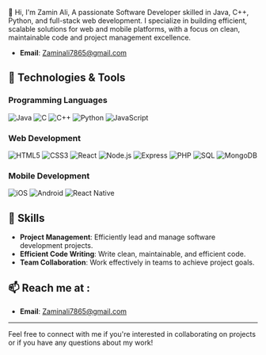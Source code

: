 👋 Hi, I'm Zamin Ali, 
A passionate Software Developer skilled in Java, C++, Python, and full-stack web development. I specialize in building efficient, scalable solutions for web and mobile platforms, with a focus on clean, maintainable code and project management excellence.

- **Email**: [Zaminali7865@gmail.com](mailto:Zaminali7865@gmail.com)

## 🔧 Technologies & Tools
### Programming Languages
![Java](https://img.shields.io/badge/Java-%23ED8B00.svg?style=flat&logo=java&logoColor=white)
![C](https://img.shields.io/badge/C-%2300599C.svg?style=flat&logo=c&logoColor=white)
![C++](https://img.shields.io/badge/C++-%2300599C.svg?style=flat&logo=c%2B%2B&logoColor=white)
![Python](https://img.shields.io/badge/Python-3670A0?style=flat&logo=python&logoColor=ffdd54)
![JavaScript](https://img.shields.io/badge/JavaScript-323330?style=flat&logo=javascript&logoColor=F7DF1E)

### Web Development
![HTML5](https://img.shields.io/badge/HTML5-%23E34F26.svg?style=flat&logo=html5&logoColor=white)
![CSS3](https://img.shields.io/badge/CSS3-%231572B6.svg?style=flat&logo=css3&logoColor=white)
![React](https://img.shields.io/badge/React-%2320232a.svg?style=flat&logo=react&logoColor=%2361DAFB)
![Node.js](https://img.shields.io/badge/Node.js-43853D?style=flat&logo=node-dot-js&logoColor=white)
![Express](https://img.shields.io/badge/Express.js-404D59?style=flat)
![PHP](https://img.shields.io/badge/PHP-%23777BB4.svg?style=flat&logo=php&logoColor=white)
![SQL](https://img.shields.io/badge/SQL-4479A1?style=flat&logo=MySQL&logoColor=white)
![MongoDB](https://img.shields.io/badge/MongoDB-%2347A248.svg?style=flat&logo=mongodb&logoColor=white)

### Mobile Development
![iOS](https://img.shields.io/badge/iOS-000000?style=flat&logo=apple&logoColor=white)
![Android](https://img.shields.io/badge/Android-3DDC84?style=flat&logo=android&logoColor=white)
![React Native](https://img.shields.io/badge/React_Native-20232A?style=flat&logo=react&logoColor=61DAFB)

## 🌟 Skills
- **Project Management**: Efficiently lead and manage software development projects.
- **Efficient Code Writing**: Write clean, maintainable, and efficient code.
- **Team Collaboration**: Work effectively in teams to achieve project goals.


## 📫 Reach me at : 
- **Email**: [Zaminali7865@gmail.com](mailto:Zaminali7865@gmail.com)

---

Feel free to connect with me if you're interested in collaborating on projects or if you have any questions about my work!

